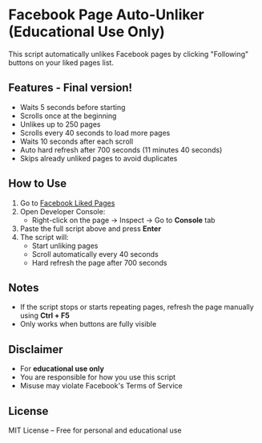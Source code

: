 # Facebook Page Auto-Unliker (Educational Use Only)

This script automatically unlikes Facebook pages by clicking "Following" buttons on your liked pages list.

## Features - Final version!

- Waits 5 seconds before starting
- Scrolls once at the beginning
- Unlikes up to 250 pages
- Scrolls every 40 seconds to load more pages
- Waits 10 seconds after each scroll
- Auto hard refresh after 700 seconds (11 minutes 40 seconds)
- Skips already unliked pages to avoid duplicates

## How to Use

1. Go to [Facebook Liked Pages](https://www.facebook.com/pages/?category=liked&ref=bookmarks)
2. Open Developer Console:
   - Right-click on the page → Inspect → Go to **Console** tab
3. Paste the full script above and press **Enter**
4. The script will:
   - Start unliking pages
   - Scroll automatically every 40 seconds
   - Hard refresh the page after 700 seconds

## Notes

- If the script stops or starts repeating pages, refresh the page manually using **Ctrl + F5**
- Only works when buttons are fully visible

## Disclaimer

- For **educational use only**
- You are responsible for how you use this script
- Misuse may violate Facebook's Terms of Service

## License

MIT License – Free for personal and educational use
